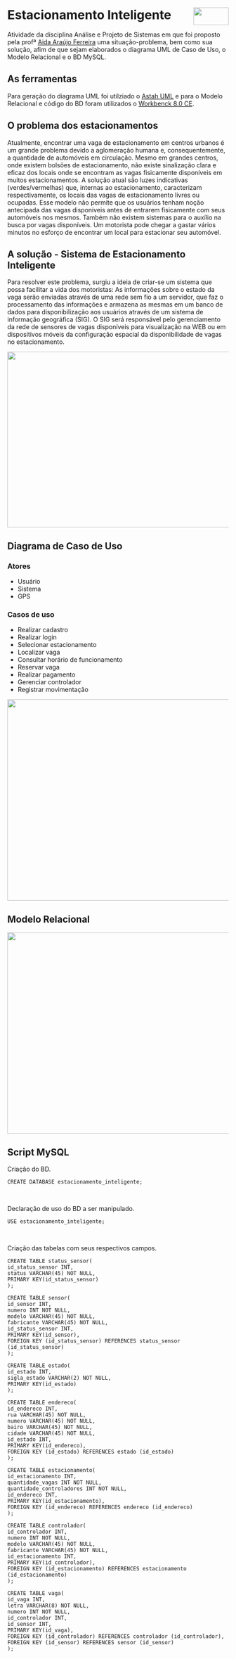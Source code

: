 # Estacionamento Inteligente <img src="img/mysql.png" width="80" height="40" align="right">

Atividade da disciplina Análise e Projeto de Sistemas em que  foi proposto pela profª [Aida Araújo Ferreira](http://buscatextual.cnpq.br/buscatextual/visualizacv.do?id=K4776702E0) uma situação-problema, bem como sua solução, afim de que sejam elaborados o diagrama UML de Caso de Uso, o Modelo Relacional e o BD MySQL.

## As ferramentas 

Para geração do diagrama UML foi utilziado o [Astah UML](http://astah.net/) e para o Modelo Relacional e código do BD foram utilizados o [Workbenck 8.0 CE](https://dev.mysql.com/downloads/workbench/).

## O problema dos estacionamentos

Atualmente, encontrar uma vaga de estacionamento em centros urbanos é um grande problema devido a aglomeração humana e, consequentemente, a quantidade de automóveis em circulação. Mesmo em grandes centros, onde existem bolsões de estacionamento, não existe sinalização clara e eficaz dos locais onde se encontram as vagas fisicamente disponíveis em muitos estacionamentos. A solução atual são luzes indicativas (verdes/vermelhas) que, internas ao estacionamento, caracterizam respectivamente, os locais das vagas de estacionamento livres ou ocupadas. Esse modelo não permite que os usuários tenham noção antecipada das vagas disponíveis antes de entrarem fisicamente com seus automóveis nos mesmos. Também não existem sistemas para o auxílio na busca por vagas disponíveis. Um motorista pode chegar a gastar vários minutos no esforço de encontrar um local para estacionar seu automóvel.

## A solução - Sistema de Estacionamento Inteligente

Para resolver este problema, surgiu a ideia de criar-se um sistema que possa facilitar a vida dos motoristas: As informações sobre o estado da vaga serão enviadas através de uma rede sem fio a um servidor, que faz o processamento das informações e armazena as mesmas em um banco de dados para disponibilização aos usuários através de um sistema de informação geográfica (SIG). O SIG será responsável pelo gerenciamento da rede de sensores de vagas disponíveis para visualização na WEB ou em dispositivos móveis da configuração espacial da disponibilidade de vagas no estacionamento.

<img src="fig/figura_estacionamento.JPG" width="800" height="400" align="center">

## Diagrama de Caso de Uso

### Atores

* Usuário 
* Sistema 
* GPS

### Casos de uso

* Realizar cadastro
* Realizar login
* Selecionar estacionamento
* Localizar vaga
* Consultar horário de funcionamento
* Reservar vaga
* Realizar pagamento
* Gerenciar controlador
* Registrar movimentação


<img src="diagrama_uml/uc_diagram.JPG" width="795" height="458" align="center">

## Modelo Relacional

<img src="modelo_relacional/estacionamento_inteligente.png" width="795" height="458" align="center">

## Script MySQL

Criação do BD.
```
CREATE DATABASE estacionamento_inteligente;
```
<br/>

Declaração de uso do BD a ser manipulado.
```
USE estacionamento_inteligente;
```
<br/>

Criação das tabelas com seus respectivos campos.

```
CREATE TABLE status_sensor(
id_status_sensor INT,
status VARCHAR(45) NOT NULL,
PRIMARY KEY(id_status_sensor)
);

CREATE TABLE sensor(
id_sensor INT,
numero INT NOT NULL,
modelo VARCHAR(45) NOT NULL,
fabricante VARCHAR(45) NOT NULL,
id_status_sensor INT,
PRIMARY KEY(id_sensor),
FOREIGN KEY (id_status_sensor) REFERENCES status_sensor (id_status_sensor)
);

CREATE TABLE estado(
id_estado INT,
sigla_estado VARCHAR(2) NOT NULL,
PRIMARY KEY(id_estado)
);

CREATE TABLE endereco(
id_endereco INT,
rua VARCHAR(45) NOT NULL,
numero VARCHAR(45) NOT NULL,
bairo VARCHAR(45) NOT NULL,
cidade VARCHAR(45) NOT NULL,
id_estado INT,
PRIMARY KEY(id_endereco),
FOREIGN KEY (id_estado) REFERENCES estado (id_estado)
);

CREATE TABLE estacionamento(
id_estacionamento INT,
quantidade_vagas INT NOT NULL,
quantidade_controladores INT NOT NULL,
id_endereco INT,
PRIMARY KEY(id_estacionamento),
FOREIGN KEY (id_endereco) REFERENCES endereco (id_endereco)
);

CREATE TABLE controlador(
id_controlador INT,
numero INT NOT NULL,
modelo VARCHAR(45) NOT NULL,
fabricante VARCHAR(45) NOT NULL,
id_estacionamento INT,
PRIMARY KEY(id_controlador),
FOREIGN KEY (id_estacionamento) REFERENCES estacionamento (id_estacionamento)
);

CREATE TABLE vaga(
id_vaga INT,
letra VARCHAR(8) NOT NULL,
numero INT NOT NULL,
id_controlador INT,
id_sensor INT,
PRIMARY KEY(id_vaga),
FOREIGN KEY (id_controlador) REFERENCES controlador (id_controlador),
FOREIGN KEY (id_sensor) REFERENCES sensor (id_sensor)
);
```
